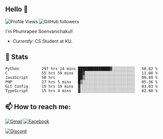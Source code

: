 
<h2>Hello 👋</h2> 

![Profile Views](https://komarev.com/ghpvc/?username=Homiez09&label=Profile%20views&color=0e75b6&style=flat)
![GitHub followers](https://img.shields.io/github/followers/HomieZ09.svg?style=social&label=Follow)


I'm Phumrapee Soenvanichakul!

- <i>Currently:</i> CS Student at KU.

<h2>👀 Stats</h2>

<!--START_SECTION:waka-->

```text
Python          297 hrs 14 mins ██████████████▓░░░░░░░░░░   58.82 %
C               55 hrs 59 mins  ██▓░░░░░░░░░░░░░░░░░░░░░░   11.08 %
JavaScript      50 hrs          ██▒░░░░░░░░░░░░░░░░░░░░░░   09.89 %
PHP             27 hrs 5 mins   █▒░░░░░░░░░░░░░░░░░░░░░░░   05.36 %
Git Config      15 hrs 19 mins  ▓░░░░░░░░░░░░░░░░░░░░░░░░   03.03 %
TypeScript      15 hrs 4 mins   ▓░░░░░░░░░░░░░░░░░░░░░░░░   02.98 %
```

<!--END_SECTION:waka-->

<h2>📫 How to reach me:</h2>

<a href="mailto:phumrapeesoen1@gmail.com">![Gmail](https://img.shields.io/badge/Gmail-D14836?style=for-the-badge&logo=gmail&logoColor=white)</a> 
<a href="https://web.facebook.com/phumrapee.soenvanichakul.3/">![Facebook](https://img.shields.io/badge/Facebook-4267B2?style=for-the-badge&logo=facebook&logoColor=white)</a>

<a href="https://discord.gg/EWnAEUtFVm">![Discord](https://discord.c99.nl/widget/theme-1/297740667784921089.png)</a> 
